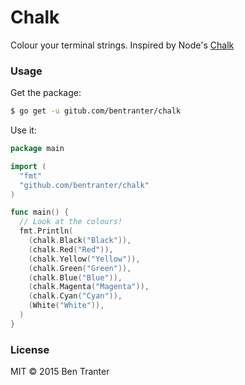 # Chalk

Colour your terminal strings. Inspired by Node's [Chalk](https://github.com/chalk/chalk)

### Usage

Get the package:

```bash
$ go get -u gitub.com/bentranter/chalk
```

Use it:

```go
package main

import (
  "fmt"
  "github.com/bentranter/chalk"
)

func main() {
  // Look at the colours!
  fmt.Println(
    (chalk.Black("Black")),
    (chalk.Red("Red")),
    (chalk.Yellow("Yellow")),
    (chalk.Green("Green")),
    (chalk.Blue("Blue")),
    (chalk.Magenta("Magenta")),
    (chalk.Cyan("Cyan")),
    (White("White")),
  )
}
```

### License

MIT &copy; 2015 Ben Tranter
